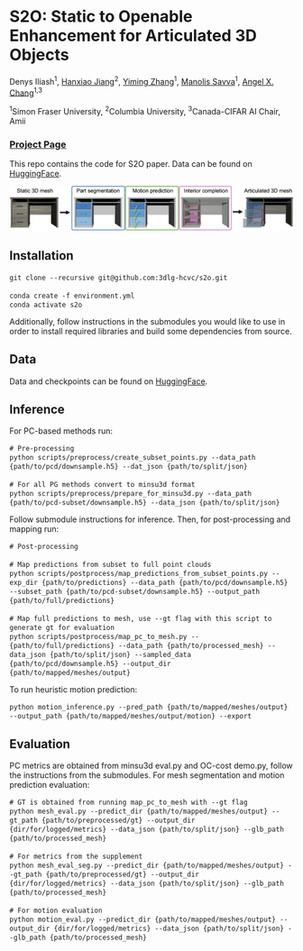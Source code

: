 # S2O: Static to Openable Enhancement for Articulated 3D Objects

Denys Iliash<sup>1</sup>,
[Hanxiao Jiang](https://jianghanxiao.github.io)<sup>2</sup>,
[Yiming Zhang](https://scholar.google.ca/citations?user=scUaE38AAAAJ&hl=en)<sup>1</sup>,
[Manolis Savva](https://msavva.github.io)<sup>1</sup>,
[Angel X. Chang](https://angelxuanchang.github.io/)<sup>1,3</sup>

<sup>1</sup>Simon Fraser University, <sup>2</sup>Columbia University, <sup>3</sup>Canada-CIFAR AI Chair, Amii

### [Project Page](https://3dlg-hcvc.github.io/s2o/)

This repo contains the code for S2O paper. Data can be found on [HuggingFace](https://huggingface.co/datasets/3dlg-hcvc/s2o).


<img src='docs/static/images/teaser.png'/>

## Installation
    git clone --recursive git@github.com:3dlg-hcvc/s2o.git
      
    conda create -f environment.yml
    conda activate s2o

Additionally, follow instructions in the submodules you would like to use in order to install required libraries and build some dependencies from source.

## Data

Data and checkpoints can be found on [HuggingFace](https://huggingface.co/datasets/3dlg-hcvc/s2o). 

## Inference
For PC-based methods run:

    # Pre-processing
    python scripts/preprocess/create_subset_points.py --data_path {path/to/pcd/downsample.h5} --dat_json {path/to/split/json}
    
    # For all PG methods convert to minsu3d format
    python scripts/preprocess/prepare_for_minsu3d.py --data_path {path/to/pcd-subset/downsample.h5} --data_json {path/to/split/json}
    
Follow submodule instructions for inference. Then, for post-processing and mapping run:

    # Post-processing
    
    # Map predictions from subset to full point clouds
    python scripts/postprocess/map_predictions_from_subset_points.py --exp_dir {path/to/predictions} --data_path {path/to/pcd/downsample.h5} --subset_path {path/to/pcd-subset/downsample.h5} --output_path {path/to/full/predictions}
    
    # Map full predictions to mesh, use --gt flag with this script to generate gt for evaluation
    python scripts/postprocess/map_pc_to_mesh.py --{path/to/full/predictions} --data_path {path/to/processed_mesh} --data_json {path/to/split/json} --sampled_data {path/to/pcd/downsample.h5} --output_dir {path/to/mapped/meshes/output}

To run heuristic motion prediction:

    python motion_inference.py --pred_path {path/to/mapped/meshes/output} --output_path {path/to/mapped/meshes/output/motion} --export

## Evaluation
PC metrics are obtained from minsu3d eval.py and OC-cost demo.py, follow the instructions from the submodules. For mesh segmentation and motion prediction evaluation:

    # GT is obtained from running map_pc_to_mesh with --gt flag
    python mesh_eval.py --predict_dir {path/to/mapped/meshes/output} --gt_path {path/to/preprocessed/gt} --output_dir {dir/for/logged/metrics} --data_json {path/to/split/json} --glb_path {path/to/processed_mesh}

    # For metrics from the supplement
    python mesh_eval_seg.py --predict_dir {path/to/mapped/meshes/output} --gt_path {path/to/preprocessed/gt} --output_dir {dir/for/logged/metrics} --data_json {path/to/split/json} --glb_path {path/to/processed_mesh}

    # For motion evaluation
    python motion_eval.py --predict_dir {path/to/mapped/meshes/output} --output_dir {dir/for/logged/metrics} --data_json {path/to/split/json} --glb_path {path/to/processed_mesh}
    
